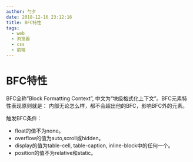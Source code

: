 ```yaml
---
author: 勺夕
date: 2018-12-16 23:12:16
title: BFC特性    
tags:  
  - web
  - 浏览器
  - css
  - 前端
---
```

# BFC特性

BFC全称”Block Formatting Context”, 中文为“块级格式化上下文”。BFC元素特性表现原则就是： 内部无论怎么样，都不会超出他的BFC，影响BFC外的元素。  

触发BFC条件：

- float的值不为none。
- overflow的值为auto,scroll或hidden。
- display的值为table-cell, table-caption, inline-block中的任何一个。
- position的值不为relative和static。